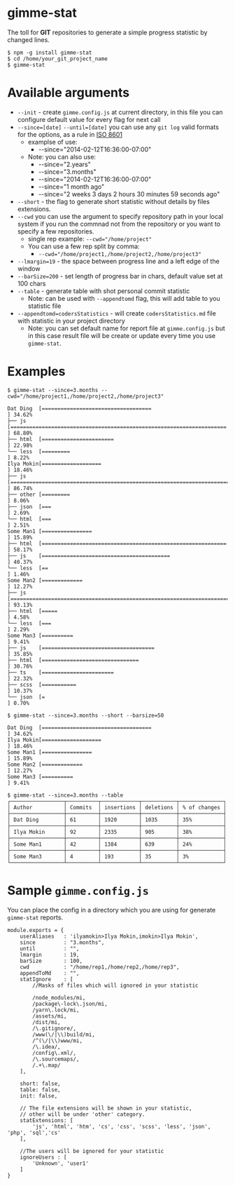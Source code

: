 # gimme-stat

The toll for **GIT** repositories to generate a simple progress statistic by changed lines.

```
$ npm -g install gimme-stat
$ cd /home/your_git_project_name
$ gimme-stat
```

# Available arguments
- `--init`  - create `gimme.config.js` at current directory, in this file you can configure default value for every flag for  next call
 - `--since=[date]` `--until=[date]` you can use any `git log` valid formats for the options, as a rule in [ISO 8601](https://en.wikipedia.org/wiki/ISO_8601)
   - examplse of use:
     - --since="2014-02-12T16:36:00-07:00"
   - Note: you can also use:
     - --since="2.years"
     - --since="3.months"
     - --since="2014-02-12T16:36:00-07:00"
     - --since="1 month ago"
     - --since="2 weeks 3 days 2 hours 30 minutes 59 seconds ago"
 - `--short` - the flag to generate short statistic without details by files extensions.
 - `--cwd` you can use the argument to specify repository path in your local system if you run the commnad not from the repository or you want to specify a few repositories.
   - single rep example: `--cwd="/home/project"`
   - You can use a few rep split by comma:
     - `--cwd="/home/project1,/home/project2,/home/project3"`
- `--lmargin=19` - the space between progress line and a left edge of the window
- `--barSize=200` - set length of progress bar in chars, default value set at 100 chars
- `--table` - generate table with shot personal commit statistic 
    - Note: can be used with `--appendtomd` flag, this will add table to you statistic file
- `--appendtomd=codersStatistics`  - will create `codersStatistics.md` file with statistic in your project  directory
    - Note: you can set default name for report file at `gimme.config.js`  but in this case 
    result file will be create or update every time you use `gimme-stat`.

# Examples
```
$ gimme-stat --since=3.months --cwd="/home/project1,/home/project2,/home/project3"

Dat Ding  [===================================                                                       ] 34.62%
├── js    [=====================================================================                     ] 68.80%
├── html  [=======================                                                                   ] 22.98%
└── less  [=========                                                                                 ] 8.22%
Ilya Mokin[===================                                                                       ] 18.46%
├── js    [====================================================================================      ] 86.74%
├── other [=========                                                                                 ] 8.06%
├── json  [===                                                                                       ] 2.69%
└── html  [===                                                                                       ] 2.51%
Some Man1 [================                                                                          ] 15.89%
├── html  [===========================================================                               ] 58.17%
├── js    [=========================================                                                 ] 40.37%
└── less  [==                                                                                        ] 1.46%
Some Man2 [=============                                                                             ] 12.27%
├── js    [=======================================================================================   ] 93.13%
├── html  [=====                                                                                     ] 4.58%
└── less  [===                                                                                       ] 2.29%
Some Man3 [==========                                                                                ] 9.41%
├── js    [====================================                                                      ] 35.85%
├── html  [===============================                                                           ] 30.76%
├── ts    [=======================                                                                   ] 22.32%
├── scss  [===========                                                                               ] 10.37%
└── json  [=                                                                                         ] 0.70%
```

```
$ gimme-stat --since=3.months --short --barsize=50

Dat Ding  [===================================                                                       ] 34.62%
Ilya Mokin[===================                                                                       ] 18.46%
Some Man1 [================                                                                          ] 15.89%
Some Man2 [=============                                                                             ] 12.27%
Some Man3 [==========                                                                                ] 9.41%
```
```
$ gimme-stat --since=3.months --table
┌─────────────────┬──────────┬────────────┬───────────┬──────────────┐
│ Author          │ Commits  │ insertions │ deletions │ % of changes │
├─────────────────┼──────────┼────────────┼───────────┼──────────────┤
│ Dat Ding        │ 61       │ 1920       │ 1035      │ 35%          │
├─────────────────┼──────────┼────────────┼───────────┼──────────────┤
│ Ilya Mokin      │ 92       │ 2335       │ 905       │ 38%          │
├─────────────────┼──────────┼────────────┼───────────┼──────────────┤
│ Some Man1       │ 42       │ 1384       │ 639       │ 24%          │
├─────────────────┼──────────┼────────────┼───────────┼──────────────┤
│ Some Man3       │ 4        │ 193        │ 35        │ 3%           │
└─────────────────┴──────────┴────────────┴───────────┴──────────────┘
```

# Sample  `gimme.config.js`
You can place the config in a directory which you are using for generate `gimme-stat` reports.

```
module.exports = {
    userAliases   : 'ilyamokin>Ilya Mokin,imokin>Ilya Mokin',
    since         : "3.months",
    until         : "",
    lmargin       : 19,
    barSize       : 100,
    cwd           : "/home/rep1,/home/rep2,/home/rep3",
    appendToMd    : "", 
    statIgnore    : [
        //Masks of files which will ignored in your statistic

        /node_modules/mi,
        /package\-lock\.json/mi,
        /yarn\.lock/mi,
        /assets/mi,
        /dist/mi,
        /\.gitignore/,
        /www(\/|\\)build/mi,
        /^(\/|\\)www/mi,
        /\.idea/,
        /config\.xml/,
        /\.sourcemaps/,
        /.+\.map/
    ],

    short: false,
    table: false,
    init: false,

    // The file extensions will be shown in your statistic,
    // other will be under 'other' category.
    statExtensions: [
        'js', 'html', 'htm', 'cs', 'css', 'scss', 'less', 'json', 'php', 'sql','cs'
    ],

    //The users will be ignored for your statistic
    ignoreUsers : [
        'Unknown', 'user1'
    ]
}
```